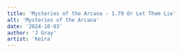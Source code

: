 ```yaml
---
title: 'Mysteries of the Arcana - 1.79 Or Let Them Lie'
alt: 'Mysteries of the Arcana'
date: '2024-10-03'
author: 'J Gray'
artist: 'Keira'
---
```

